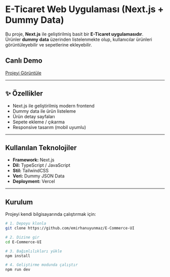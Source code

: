 # E-Ticaret Web Uygulaması (Next.js + Dummy Data)

Bu proje, **Next.js** ile geliştirilmiş basit bir **E-Ticaret uygulamasıdır**.  
Ürünler **dummy data** üzerinden listelenmekte olup, kullanıcılar ürünleri görüntüleyebilir ve sepetlerine ekleyebilir.  

## Canlı Demo
[Projeyi Görüntüle]([https://senin-vercel-linkin.vercel.app](https://e-commerce-ui-ruby.vercel.app/))

---

## ✨ Özellikler
-  Next.js ile geliştirilmiş modern frontend
-  Dummy data ile ürün listeleme
-  Ürün detay sayfaları
-  Sepete ekleme / çıkarma
-  Responsive tasarım (mobil uyumlu)

---

##  Kullanılan Teknolojiler
- **Framework:** Next.js
- **Dil:** TypeScript / JavaScript
- **Stil:** TailwindCSS 
- **Veri:** Dummy JSON Data
- **Deployment:** Vercel

---

## Kurulum

Projeyi kendi bilgisayarında çalıştırmak için:

```bash
# 1. Depoyu klonla
git clone https://github.com/emirhanuyunmaz/E-Commerce-UI

# 2. Dizine gir
cd E-Commerce-UI

# 3. Bağımlılıkları yükle
npm install

# 4. Geliştirme modunda çalıştır
npm run dev
```
